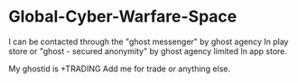# Global-Cyber-Warfare-Space

I can be contacted through the "ghost messenger" by ghost agency
In play store 
or 
"ghost - secured anonymity" by ghost agency limited 
In app store.

My ghostid is
+TRADING
Add me for trade or anything else.
